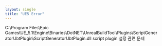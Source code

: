 ```yaml
---
layout: single
title: "UE5 Error"
---
```


C:\Program Files\Epic Games\UE_5.1\Engine\Binaries\DotNET\UnrealBuildTool\Plugins\ScriptGeneratorUbtPlugin\ScriptGeneratorUbtPlugin.dll
script plugin 설정 관련 문제
